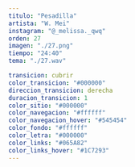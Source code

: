 ```yaml
---
titulo: "Pesadilla"
artista: "W. Mei"
instagram: "@_melissa._qwq"
orden: 27
imagen: "./27.png"
tiempo: "24:40"
tema: "./27.wav"

transicion: cubrir
color_transicion: "#000000"
direccion_transicion: derecha
duracion_transicion: 1
color_sitio: "#000000"
color_navegacion: "#ffffff"
color_navegacion_hover: "#545454"
color_fondo: "#ffffff"
color_letra: "#000000"
color_links: "#065A82"
color_links_hover: "#1C7293"
---
```

